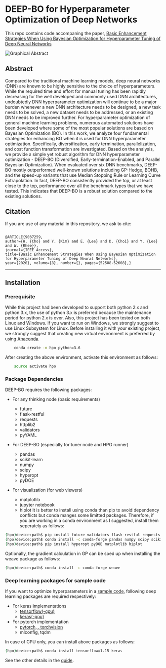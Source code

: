# DEEP-BO for Hyperparameter Optimization of Deep Networks

This repo contains code accompaning the paper, [Basic Enhancement Strategies When Using Bayesian Optimization for Hyperparameter Tuning of Deep Neural Networks](https://ieeexplore.ieee.org/document/9037259/)  

![Graphical Abstract](https://github.com/snu-adsl/DEEP-BO/blob/master/GA.png)

## Abstract

Compared to the traditional machine learning models, deep neural networks (DNN) are known to be highly sensitive to the choice of hyperparameters. While the required time and effort for manual tuning has been rapidly decreasing for the well developed and commonly used DNN architectures, undoubtedly DNN hyperparameter optimization will continue to be a major burden whenever a new DNN architecture needs to be designed, a new task needs to be solved, a new dataset needs to be addressed, or an existing DNN needs to be improved further. For hyperparameter optimization of general machine learning problems, numerous automated solutions have been developed where some of the most popular solutions are based on Bayesian Optimization (BO). In this work, we analyze four fundamental strategies for enhancing BO when it is used for DNN hyperparameter optimization. Specifically, diversification, early termination, parallelization, and cost function transformation are investigated. Based on the analysis, we provide a simple yet robust algorithm for DNN hyperparameter optimization - DEEP-BO (Diversified, Early-termination-Enabled, and Parallel Bayesian Optimization). When evaluated over six DNN benchmarks, DEEP-BO mostly outperformed well-known solutions including GP-Hedge, BOHB, and the speed-up variants that use Median Stopping Rule or Learning Curve Extrapolation. In fact, DEEP-BO consistently provided the top, or at least close to the top, performance over all the benchmark types that we have tested. This indicates that DEEP-BO is a robust solution compared to the existing solutions.


## Citation

If you are use of any material in this repository, we ask to cite:

```

@ARTICLE{9037259, 
author={H. {Cho} and Y. {Kim} and E. {Lee} and D. {Choi} and Y. {Lee} and W. {Rhee}}, 
journal={IEEE Access}, 
title={Basic Enhancement Strategies When Using Bayesian Optimization for Hyperparameter Tuning of Deep Neural Networks}, 
year={2020}, volume={8}, number={}, pages={52588-52608},}
```

-------

## Installation

### Prerequisite

While this project had been developed to support both python 2.x and python 3.x, the use of python 3.x is preferred because the maintenance period for python 2.x is over.
Also, this project has been tested on both Linux and Windows. 
If you want to run on Windows, we strongly suggest to use Linux Subsystem for Linux.
Before installing it with your existing project, we strongly suggest that creating new virtual environment is preferred by using [Anaconda](https://www.anaconda.com/download/).

```bash
    conda create -n hpo python=3.6
```

After creating the above environment, activate this environment as follows:

```bash
    source activate hpo
```

### Package Dependencies

DEEP-BO requires the following packages:

* For any thinking node (basic requirements)
  * future
  * flask-restful
  * requests
  * httplib2
  * validators
  * pyYAML

* For DEEP-BO (especially for tuner node and HPO runner)
  * pandas
  * scikit-learn
  * numpy
  * scipy
  * hyperopt
  * pyDOE

* For visualization (for web viewers)
  * matplotlib
  * jupyter notebook
  * hiplot
It is better to install using conda than pip to avoid dependency conflicts but conda manges some limitted packages.
Therefore, if you are working in a conda environment as I suggested, install them seperately as follows:

```bash
(hpo)device:path$ pip install future validators flask-restful requests httplib2 pyYAML
(hpo)device:path$ conda install -c conda-forge pandas numpy scipy scikit-learn notebook
(hpo)device:path$ pip install hyperopt pyDOE matplotlib hiplot
```

Optionally, the gradient calculation in GP can be sped up when installing the weave package as follows:
```bash
(hpo)device:path$ conda install -c conda-forge weave
```

### Deep learning packages for sample code

If you want to optimize hyperparameters in a [sample code](github.com/snu-adsl/DEEP-BO/tree/master/samples), following deep learning packages are required respectively:
* For keras implementations
  * [tensorflow(-gpu)](https://www.tensorflow.org/install)
  * [keras(-gpu)](https://keras.io/#installation)
* For pytorch implementation
  * [pytorch, , torchvision](pytorch.org/get-started/locally/?source=Google&medium=PaidSearch&utm_campaign=1711784041&utm_adgroup=68039908078&utm_keyword=install%20pytorch&utm_offering=AI&utm_Product=PYTorch&gclid=CjwKCAjwvtX0BRAFEiwAGWJyZGmAYDWXuZMLuN-G2qFYvEb428fr3uOh5yaR2WAKgCZEe5nCke1f0BoCm08QAvD_BwE)
  * mlconfig, tqdm 

In case of CPU only, you can install above packages as follows:

```bash
(hpo)device:path$ conda install tensorflow=1.15 keras
```

See the other details in the [guide](https://github.com/snu-adsl/DEEP-BO/wiki). 


